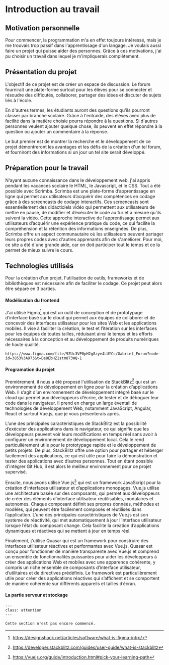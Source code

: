 # Introduction au travail

## Motivation personnelle

Pour commencer, la programmation m'a en effet toujours intéressé, mais je me trouvais trop passif dans l'apprentissage d'un langage. Je voulais aussi faire un projet qui puisse aider des personnes. Grâce à ces motivations, j'ai pu choisir un travail dans lequel je m'impliquerais complètement.
## Présentation du projet

L'objectif de ce projet est de créer un espace de discussion. Le forum fournirait une plate-forme surtout pour les élèves pour se connecter et résoudre des difficutés, collaborer, partager des idées et discuter de sujets liés à l'école. 

En d'autres termes, les étudiants auront des questions qu'ils pourront classer par branche scolaire. Grâce à l'entraide, des élèves avec plus de facilité dans la matière choisie pourra répondre à la questions. Si d'autres personnes veulent ajouter quelque chose, ils peuvent en effet répondre à la question ou ajouter un commentaire à la réponse.

Le but premier est de montrer la recherche et le développement de ce projet démontreront les avantages et les défis de la création d'un tel forum, et fourniront des informations si un jour un tel site serait développé.


## Préparation pour le travail

N'ayant aucune connaissance dans le développement web, j'ai appris pendant les vacances scolaire le HTML, le Javascript, et le CSS. Tout a été possible avec Scrimba. Scrimba est une plate-forme d’apprentissage en ligne qui permet aux utilisateurs d’acquérir des compétences en codage grâce à des screencasts de codage interactifs. Ces screencasts sont essentiellement des didacticiels vidéo qui permettent aux utilisateurs de mettre en pause, de modifier et d’exécuter le code au fur et à mesure qu’ils suivent la vidéo. Cette approche interactive de l’apprentissage permet aux utilisateurs d’acquérir une expérience pratique du code, ce qui facilite la compréhension et la rétention des informations enseignées. De plus, Scrimba offre un aspect communautaire où les utilisateurs peuvent partager leurs propres codes avec d'autres apprenants afin de s'améliorer. Pour moi, ce site a été d'une grande aide, car on doit participer tout le temps et ce la permet de mieux suivre le cours. 
## Technologies utilisés

Pour la création d'un projet, l'utilisation de outils, frameworks et de bibliothèques est nécessaire afin de faciliter le codage. Ce projet peut alors être séparé en 3 parties.

#### Modélisation du frontend

J'ai utilisé Figma[^figma] qui est un outil de conception et de prototypage d’interface basé sur le cloud qui permet aux équipes de collaborer et de concevoir des interfaces utilisateur pour les sites Web et les applications mobiles. Il vise à faciliter la création, le test et l’itération sur les interfaces pour les équipes de toutes tailles, réduisant ainsi le temps et les efforts nécessaires à la conception et au développement de produits numériques de haute qualité.

```{admonition} Vous pouvez accéder à la maquette à travers ce lien
https://www.figma.com/file/9ZUc3VP0pH2g8zye4LUYCc/Gabriel_Forum?node-id=3853%3A973&t=Be8EbHZ1stm873WQ-1
```
#### Programation du projet
Premièrement, il nous a été proposé l'utilisation de StackBlitz[^stackblitz] qui est un environnement de développement en ligne pour la création d’applications Web. Il s’agit d’un environnement de développement intégré basé sur le cloud qui permet aux développeurs d’écrire, de tester et de déboguer leur code dans le navigateur. Il prend en charge un large éventail de technologies de développement Web, notamment JavaScript, Angular, React et surtout Vue.js, que je vous présenterais après. 

L’une des principales caractéristiques de StackBlitz est la possibilité d’exécuter des applications dans le navigateur, ce qui signifie que les développeurs peuvent voir leurs modifications en temps réel sans avoir à configurer un environnement de développement local. Cela le rend particulièrement utile pour le prototypage rapide et le développement de petits projets. De plus, StackBlitz offre une option pour partager et héberger facilement des applications, ce qui est utile pour faire la démonstration et tester des applications avec d’autres personnes. Tout en étant possible d'intégrer Git Hub, il est alors le meilleur environnement pour ce projet supervisé.

Ensuite, nous avons utilisé Vue.js[^Vue.js] qui est un framework JavaScript pour la création d’interfaces utilisateur et d’applications monopages. Vue.js utilise une architecture basée sur des composants, qui permet aux développeurs de créer des éléments d’interface utilisateur réutilisables, modulaires et autonomes. Chaque composant définit ses propres données, méthodes et modèles, qui peuvent être facilement composés et réutilisés dans l’application. L’une des principales caractéristiques de Vue.js est son système de réactivité, qui met automatiquement à jour l’interface utilisateur lorsque l’état du composant change. Cela facilite la création d’applications dynamiques et réactives qui se mettent à jour en temps réel.

Finalement, j'utilise Quasar qui est un framework pour construire des interfaces utilisateur réactives et performantes avec Vue.js. Quasar est conçu pour fonctionner de manière transparente avec Vue.js et comprend un ensemble de fonctionnalités puissantes pour aider les développeurs à créer des applications Web et mobiles avec une apparence cohérente, y compris un riche ensemble de composants d’interface utilisateur, d’utilitaires et de directives prédéfinis. Le framework est particulièrement utile pour créer des applications réactives qui s’affichent et se comportent de manière cohérente sur différents appareils et tailles d’écran.
#### La partie serveur et stockage

```{admonition} En cours de rédaction
---
class: attention
---

Cette section n'est pas encore commencé.

```

[^figma]: https://designshack.net/articles/software/what-is-figma-intro/
[^stackblitz]: https://developer.stackblitz.com/guides/user-guide/what-is-stackblitz
[^Vue.js]: https://vuejs.org/guide/introduction.html#pick-your-learning-path
